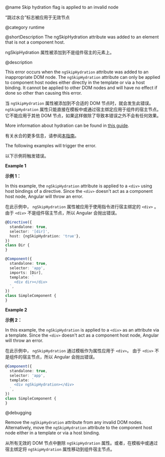@name Skip hydration flag is applied to an invalid node

“跳过水合”标志被应用于无效节点

@category runtime

@shortDescription The ngSkipHydration attribute was added to an element that is not a component host.

ngSkipHydration 属性被添加到不是组件宿主的元素上。

@description

This error occurs when the `ngSkipHydration` attribute was added to an inappropriate DOM node. The `ngSkipHydration` attribute can only be applied to component host nodes either directly in the template or via a host binding. It cannot be applied to other DOM nodes and will have no effect if done so other than causing this error.

当 `ngSkipHydration` 属性被添加到不合适的 DOM 节点时，就会发生此错误。 `ngSkipHydration` 属性只能直接在模板中或通过宿主绑定应用于组件的宿主节点。 它不能应用于其他 DOM 节点，如果这样做除了导致本错误之外不会有任何效果。

More information about hydration can be found in [this guide](guide/hydration).

有关水合的更多信息，请参阅[本指南](guide/hydration)。

The following examples will trigger the error.

以下示例将触发错误。

**Example 1**

**示例 1：**

In this example, the `ngSkipHydration` attribute is applied to a `<div>` using host bindings of a directive. Since the `<div>` doesn't act as a component host node, Angular will throw an error.

在此示例中， `ngSkipHydration` 属性被应用于使用指令进行宿主绑定的 `<div>` 。 由于 `<div>` 不是组件宿主节点，所以 Angular 会抛出错误。

```typescript
@Directive({
  standalone: true,
  selector: '[dir]',
  host: {ngSkipHydration: 'true'},
})
class Dir {
}

@Component({
  standalone: true,
  selector: 'app',
  imports: [Dir],
  template: `
    <div dir></div>
  `,
})
class SimpleComponent {
}
```

**Example 2**

**示例 2：**

In this example, the `ngSkipHydration` is applied to a `<div>` as an attribute via a template.
Since the `<div>` doesn't act as a component host node, Angular will throw an error.

在此示例中， `ngSkipHydration` 通过模板作为属性应用于 `<div>`。 由于 `<div>` 不是组件的宿主节点，所以 Angular 会抛出错误。

```typescript
@Component({
  standalone: true,
  selector: 'app',
  template: `
    <div ngSkipHydration></div>
  `,
})
class SimpleComponent {
}
```

@debugging

Remove the `ngSkipHydration` attribute from any invalid DOM nodes. Alternatively, move the `ngSkipHydration` attribute to the component host node either in a template or via a host binding.

从所有无效的 DOM 节点中删除 `ngSkipHydration` 属性。或者，在模板中或通过宿主绑定将 `ngSkipHydration` 属性移动到组件宿主节点。
